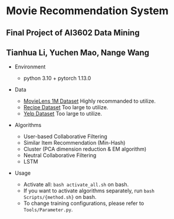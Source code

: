 # Movie Recommendation System
## Final Project of AI3602 Data Mining
## Tianhua Li, Yuchen Mao, Nange Wang

* Environment
  * python 3.10 + pytorch 1.13.0

* Data
  
  * [MovieLens 1M Dataset](https://grouplens.org/datasets/movielens/) Highly recommanded to utilize.
  * [Recipe Dataset](https://www.kaggle.com/datasets/shuyangli94/food-com-recipes-and-user-interactions?select=RAW_interactions.csv) Too large to utilize.
  * [Yelp Dataset](https://github.com/Yelp/dataset-examples?tab=readme-ov-file) Too large to utilize.

* Algorithms 

  * User-based Collaborative Filtering
  * Similar Item Recommendation (Min-Hash)
  * Cluster (PCA dimension reduction & EM algorithm)
  * Neutral Collaborative Filtering
  * LSTM

* Usage

  * Activate all: `bash activate_all.sh` on bash.
  * If you want to activate algorithms separately, run `bash Scripts/{method.sh}` on bash.
  * To change training configurations, please refer to `Tools/Parameter.py`.
